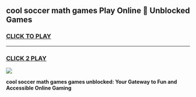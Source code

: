 
## cool soccer math games Play Online 👋 Unblocked Games
<h3>
<a href="https://news.freeplayer.one?title=cool_soccer_math_games&ref=17CMG">CLICK TO PLAY</a></h3>
<hr>

<h3>
<a href="https://news.freeplayer.one?title=cool_soccer_math_games&ref=17CMG">CLICK 2 PLAY</a>
  
</h3>

<a href="https://news.freeplayer.one?title=cool_soccer_math_games&ref=17CMG/"><img src="https://clearcache.store/games.png"></a>


**cool soccer math games games unblocked: Your Gateway to Fun and Accessible Online Gaming**
